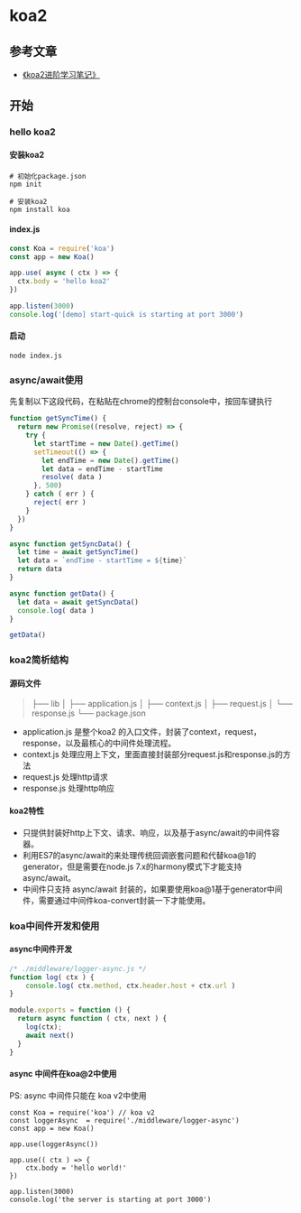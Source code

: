 # koa2

## 参考文章
- [《koa2进阶学习笔记》](https://chenshenhai.github.io/koa2-note/)

## 开始

### hello koa2
#### 安装koa2 
```
# 初始化package.json
npm init

# 安装koa2 
npm install koa
```
#### index.js
```index.js
const Koa = require('koa')
const app = new Koa()

app.use( async ( ctx ) => {
  ctx.body = 'hello koa2'
})

app.listen(3000)
console.log('[demo] start-quick is starting at port 3000')
```
#### 启动
```
node index.js
```

### async/await使用

先复制以下这段代码，在粘贴在chrome的控制台console中，按回车键执行

```js
function getSyncTime() {
  return new Promise((resolve, reject) => {
    try {
      let startTime = new Date().getTime()
      setTimeout(() => {
        let endTime = new Date().getTime()
        let data = endTime - startTime
        resolve( data )
      }, 500)
    } catch ( err ) {
      reject( err )
    }
  })
}

async function getSyncData() {
  let time = await getSyncTime()
  let data = `endTime - startTime = ${time}`
  return data
}

async function getData() {
  let data = await getSyncData()
  console.log( data )
}

getData()
```

### koa2简析结构

#### 源码文件

> ├── lib
> │   ├── application.js
> │   ├── context.js
> │   ├── request.js
> │   └── response.js
> └── package.json

- application.js 是整个koa2 的入口文件，封装了context，request，response，以及最核心的中间件处理流程。
- context.js 处理应用上下文，里面直接封装部分request.js和response.js的方法
- request.js 处理http请求
- response.js 处理http响应

#### koa2特性

- 只提供封装好http上下文、请求、响应，以及基于async/await的中间件容器。
- 利用ES7的async/await的来处理传统回调嵌套问题和代替koa@1的generator，但是需要在node.js 7.x的harmony模式下才能支持async/await。
- 中间件只支持 async/await 封装的，如果要使用koa@1基于generator中间件，需要通过中间件koa-convert封装一下才能使用。

### koa中间件开发和使用

#### async中间件开发

```js
/* ./middleware/logger-async.js */
function log( ctx ) {
    console.log( ctx.method, ctx.header.host + ctx.url )
}

module.exports = function () {
  return async function ( ctx, next ) {
    log(ctx);
    await next()
  }
}
```

#### async 中间件在koa@2中使用

PS: async 中间件只能在 koa v2中使用

```
const Koa = require('koa') // koa v2
const loggerAsync  = require('./middleware/logger-async')
const app = new Koa()

app.use(loggerAsync())

app.use(( ctx ) => {
    ctx.body = 'hello world!'
})

app.listen(3000)
console.log('the server is starting at port 3000')
```